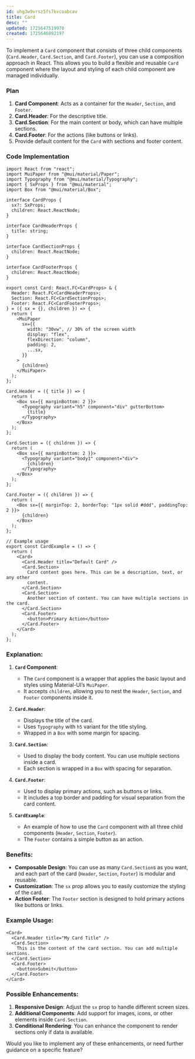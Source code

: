 ```yaml
---
id: uhg3w9vrsz5fs7kvcoabcav
title: Card
desc: ""
updated: 1725647519970
created: 1725646892197
---
```


To implement a `Card` component that consists of three child components (`Card.Header`, `Card.Section`, and `Card.Footer`), you can use a composition approach in React. This allows you to build a flexible and reusable `Card` component where the layout and styling of each child component are managed individually.

### Plan

1. **Card Component**: Acts as a container for the `Header`, `Section`, and `Footer`.
2. **Card.Header**: For the descriptive title.
3. **Card.Section**: For the main content or body, which can have multiple sections.
4. **Card.Footer**: For the actions (like buttons or links).
5. Provide default content for the `Card` with sections and footer content.

### Code Implementation

```tsx
import React from "react";
import MuiPaper from "@mui/material/Paper";
import Typography from "@mui/material/Typography";
import { SxProps } from "@mui/material";
import Box from "@mui/material/Box";

interface CardProps {
  sx?: SxProps;
  children: React.ReactNode;
}

interface CardHeaderProps {
  title: string;
}

interface CardSectionProps {
  children: React.ReactNode;
}

interface CardFooterProps {
  children: React.ReactNode;
}

export const Card: React.FC<CardProps> & {
  Header: React.FC<CardHeaderProps>;
  Section: React.FC<CardSectionProps>;
  Footer: React.FC<CardFooterProps>;
} = ({ sx = {}, children }) => {
  return (
    <MuiPaper
      sx={{
        width: "30vw", // 30% of the screen width
        display: "flex",
        flexDirection: "column",
        padding: 2,
        ...sx,
      }}
    >
      {children}
    </MuiPaper>
  );
};

Card.Header = ({ title }) => {
  return (
    <Box sx={{ marginBottom: 2 }}>
      <Typography variant="h5" component="div" gutterBottom>
        {title}
      </Typography>
    </Box>
  );
};

Card.Section = ({ children }) => {
  return (
    <Box sx={{ marginBottom: 2 }}>
      <Typography variant="body1" component="div">
        {children}
      </Typography>
    </Box>
  );
};

Card.Footer = ({ children }) => {
  return (
    <Box sx={{ marginTop: 2, borderTop: "1px solid #ddd", paddingTop: 2 }}>
      {children}
    </Box>
  );
};

// Example usage
export const CardExample = () => {
  return (
    <Card>
      <Card.Header title="Default Card" />
      <Card.Section>
        Card content goes here. This can be a description, text, or any other
        content.
      </Card.Section>
      <Card.Section>
        Another section of content. You can have multiple sections in the card.
      </Card.Section>
      <Card.Footer>
        <button>Primary Action</button>
      </Card.Footer>
    </Card>
  );
};
```

### Explanation:

1. **`Card` Component**:

   - The `Card` component is a wrapper that applies the basic layout and styles using Material-UI’s `MuiPaper`.
   - It accepts `children`, allowing you to nest the `Header`, `Section`, and `Footer` components inside it.

2. **`Card.Header`**:

   - Displays the title of the card.
   - Uses `Typography` with `h5` variant for the title styling.
   - Wrapped in a `Box` with some margin for spacing.

3. **`Card.Section`**:

   - Used to display the body content. You can use multiple sections inside a card.
   - Each section is wrapped in a `Box` with spacing for separation.

4. **`Card.Footer`**:

   - Used to display primary actions, such as buttons or links.
   - It includes a top border and padding for visual separation from the card content.

5. **`CardExample`**:
   - An example of how to use the `Card` component with all three child components (`Header`, `Section`, `Footer`).
   - The `Footer` contains a simple button as an action.

### Benefits:

- **Composable Design**: You can use as many `Card.Section`s as you want, and each part of the card (`Header`, `Section`, `Footer`) is modular and reusable.
- **Customization**: The `sx` prop allows you to easily customize the styling of the card.
- **Action Footer**: The `Footer` section is designed to hold primary actions like buttons or links.

### Example Usage:

```tsx
<Card>
  <Card.Header title="My Card Title" />
  <Card.Section>
    This is the content of the card section. You can add multiple sections.
  </Card.Section>
  <Card.Footer>
    <button>Submit</button>
  </Card.Footer>
</Card>
```

### Possible Enhancements:

1. **Responsive Design**: Adjust the `sx` prop to handle different screen sizes.
2. **Additional Components**: Add support for images, icons, or other elements inside `Card.Section`.
3. **Conditional Rendering**: You can enhance the component to render sections only if data is available.

Would you like to implement any of these enhancements, or need further guidance on a specific feature?
